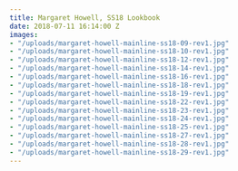 ```yaml
---
title: Margaret Howell, SS18 Lookbook
date: 2018-07-11 16:14:00 Z
images:
- "/uploads/margaret-howell-mainline-ss18-09-rev1.jpg"
- "/uploads/margaret-howell-mainline-ss18-10-rev1.jpg"
- "/uploads/margaret-howell-mainline-ss18-12-rev1.jpg"
- "/uploads/margaret-howell-mainline-ss18-14-rev1.jpg"
- "/uploads/margaret-howell-mainline-ss18-16-rev1.jpg"
- "/uploads/margaret-howell-mainline-ss18-18-rev1.jpg"
- "/uploads/margaret-howell-mainline-ss18-19-rev1.jpg"
- "/uploads/margaret-howell-mainline-ss18-22-rev1.jpg"
- "/uploads/margaret-howell-mainline-ss18-23-rev1.jpg"
- "/uploads/margaret-howell-mainline-ss18-24-rev1.jpg"
- "/uploads/margaret-howell-mainline-ss18-25-rev1.jpg"
- "/uploads/margaret-howell-mainline-ss18-27-rev1.jpg"
- "/uploads/margaret-howell-mainline-ss18-28-rev1.jpg"
- "/uploads/margaret-howell-mainline-ss18-29-rev1.jpg"
---
```


